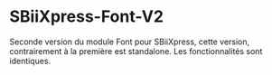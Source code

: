 # SBiiXpress-Font-V2

Seconde version du module Font pour SBiiXpress, cette version, contrairement à la première est standalone. Les fonctionnalités sont identiques.